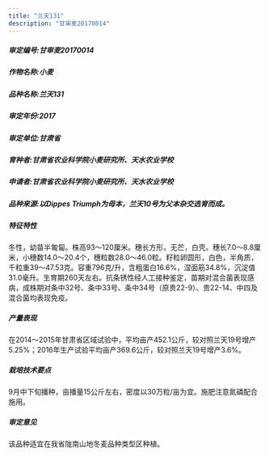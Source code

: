 ```yaml
---
title: "兰天131"
description: "甘审麦20170014"
---
```

##### 审定编号:甘审麦20170014

##### 作物名称:小麦

##### 品种名称:兰天131

##### 审定年份:2017

##### 审定单位:甘肃省

##### 育种者:甘肃省农业科学院小麦研究所、天水农业学校

##### 申请者:甘肃省农业科学院小麦研究所、天水农业学校

##### 品种来源:以Dippes Triumph为母本，兰天10号为父本杂交选育而成。

##### 特征特性
冬性，幼苗半匍匐。株高93～120厘米。穗长方形，无芒，白壳。穗长7.0～8.8厘米，小穗数14.0～20.4个，穗粒数28.0～46.0粒。籽粒卵圆形，白色，半角质，千粒重39～47.53克。容重796克/升，含粗蛋白16.6%，湿面筋34.8%，沉淀值31.0毫升。生育期260天左右。抗条锈性经人工接种鉴定，苗期对混合菌表现感病，成株期对条中32号、条中33号、条中34号（原贵22-9）、贵22-14、中四及混合菌均表现免疫。

##### 产量表现
在2014～2015年甘肃省区域试验中，平均亩产452.1公斤，较对照兰天19号增产5.25%；2016年生产试验平均亩产369.6公斤，较对照兰天19号增产3.6%。

##### 栽培技术要点
9月中下旬播种，亩播量15公斤左右，密度以30万粒/亩为宜。施肥注意氮磷配合施用。

##### 审定意见
该品种适宜在我省陇南山地冬麦品种类型区种植。
